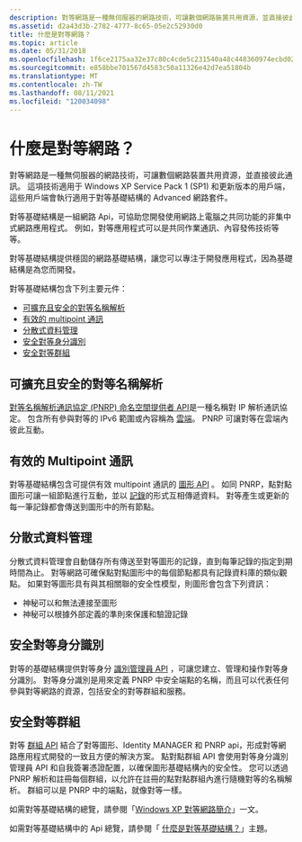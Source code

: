 ```yaml
---
description: 對等網路是一種無伺服器的網路技術，可讓數個網路裝置共用資源，並直接彼此通訊。
ms.assetid: d2a43d3b-2782-4777-8c65-05e2c52930d0
title: 什麼是對等網路？
ms.topic: article
ms.date: 05/31/2018
ms.openlocfilehash: 1f6ce2175aa32e37c80c4cde5c231540a48c448360974ecbd022c21eb552ccdd
ms.sourcegitcommit: e858bbe701567d4583c50a11326e42d7ea51804b
ms.translationtype: MT
ms.contentlocale: zh-TW
ms.lasthandoff: 08/11/2021
ms.locfileid: "120034098"
---
```

# <a name="what-is-peer-networking"></a>什麼是對等網路？

對等網路是一種無伺服器的網路技術，可讓數個網路裝置共用資源，並直接彼此通訊。 這項技術適用于 Windows XP Service Pack 1 (SP1) 和更新版本的用戶端，這些用戶端會執行適用于對等基礎結構的 Advanced 網路套件。

對等基礎結構是一組網路 Api，可協助您開發使用網路上電腦之共同功能的非集中式網路應用程式。 例如，對等應用程式可以是共同作業通訊、內容發佈技術等等。

對等基礎結構提供穩固的網路基礎結構，讓您可以專注于開發應用程式，因為基礎結構是為您而開發。

對等基礎結構包含下列主要元件：

-   [可擴充且安全的對等名稱解析](#scalable-and-secure-peer-name-resolution)
-   [有效的 multipoint 通訊](#efficient-multipoint-communication)
-   [分散式資料管理](#distributed-data-management)
-   [安全對等身分識別](#secure-peer-identities)
-   [安全對等群組](#secure-peer-to-peer-groups)

## <a name="scalable-and-secure-peer-name-resolution"></a>可擴充且安全的對等名稱解析

[對等名稱解析通訊協定 (PNRP) 命名空間提供者 API](pnrp-namespace-provider-api.md)是一種名稱對 IP 解析通訊協定。 包含所有參與對等的 IPv6 範圍或內容稱為 [雲端](clouds.md)。 PNRP 可讓對等在雲端內彼此互動。

## <a name="efficient-multipoint-communication"></a>有效的 Multipoint 通訊

對等基礎結構包含可提供有效 multipoint 通訊的 [圖形 API](graphing-api.md) 。 如同 PNRP，點對點圖形可讓一組節點進行互動，並以 [記錄](records.md)的形式互相傳遞資料。 對等產生或更新的每一筆記錄都會傳送到圖形中的所有節點。

## <a name="distributed-data-management"></a>分散式資料管理

分散式資料管理會自動儲存所有傳送至對等圖形的記錄，直到每筆記錄的指定到期時間為止。 對等網路可確保點對點圖形中的每個節點都具有記錄資料庫的類似觀點。 如果對等圖形具有與其相關聯的安全性模型，則圖形會包含下列資訊：

-   神秘可以和無法連接至圖形
-   神秘可以根據外部定義的準則來保護和驗證記錄

## <a name="secure-peer-identities"></a>安全對等身分識別

對等的基礎結構提供對等身分 [識別管理員 API](identity-manager-api.md) ，可讓您建立、管理和操作對等身分識別。 對等身分識別是用來定義 PNRP 中安全端點的名稱，而且可以代表任何參與對等網路的資源，包括安全的對等群組和服務。

## <a name="secure-peer-to-peer-groups"></a>安全對等群組

對等 [群組 API](grouping-api.md) 結合了對等圖形、Identity MANAGER 和 PNRP api，形成對等網路應用程式開發的一致且方便的解決方案。 點對點群組 API 會使用對等身分識別管理員 API 和自我簽署憑證配置，以確保圖形基礎結構內的安全性。 您可以透過 PNRP 解析和註冊每個群組，以允許在註冊的點對點群組內進行隨機對等的名稱解析。 群組可以是 PNRP 中的端點，就像對等一樣。

如需對等基礎結構的總覽，請參閱「[Windows XP 對等網路簡介](https://www.microsoft.com/windowsxp/pro/techinfo/administration/p2p/introduction.asp)」一文。

如需對等基礎結構中的 Api 總覽，請參閱「 [什麼是對等基礎結構？](what-is-the-peer-infrastructure-.md)」主題。

 

 



